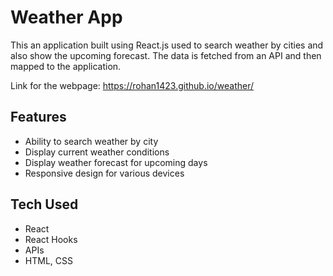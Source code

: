 # Weather App

This an application built using React.js used to search weather by cities and also show the upcoming forecast. The data is fetched from an API and then mapped to the application.

Link for the webpage:  https://rohan1423.github.io/weather/

## Features

- Ability to search weather by city
- Display current weather conditions
- Display weather forecast for upcoming days
- Responsive design for various devices

## Tech Used

  - React
  - React Hooks
  - APIs
  - HTML, CSS
